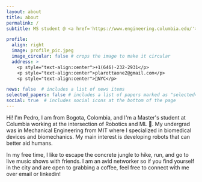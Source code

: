 ```yaml
---
layout: about
title: about
permalink: /
subtitle: MS student @ <a href='https://www.engineering.columbia.edu/'>Columbia Engineering</a>. Formerly @ <a href='https://www.mit.edu/'>MIT</a> & <a href='https://www.octant.bio/'>Octant Bio</a>.     

profile:
  align: right
  image: profile_pic.jpeg
  image_circular: false # crops the image to make it circular
  address: >
    <p style="text-align:center">+1(646)-232-2931</p>
    <p style="text-align:center">plarottaone2@gmail.com</p>
    <p style="text-align:center">📍NYC</p>

news: false  # includes a list of news items
selected_papers: false # includes a list of papers marked as "selected={true}"
social: true  # includes social icons at the bottom of the page
---
```


Hi! I'm Pedro, I am from Bogota, Colombia, and I'm a Master's student at Columbia working at the intersection of Robotics and ML 🤖. My undergrad was in Mechanical Engineering from MIT where I specialized in biomedical devices and biomechanics. My main interest is developing robots that can better aid humans.

In my free time, I like to escape the concrete jungle to hike, run, and go to live music shows with friends. I am an avid networker so if you find yourself in the city and are open to grabbing a coffee, feel free to connect with me over email or linkedin! 
